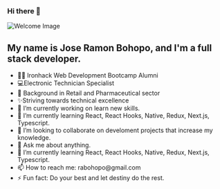 ### Hi there 👋

<img src="https://th.bing.com/th/id/OIP.86hOKldQ6-9wx22VQdqi4gHaEK?w=316&h=180&c=7&r=0&o=5&pid=1.7" alt="Welcome Image" style="max-width: 100%;">
</hr>

<h2>My name is Jose Ramon Bohopo, and I'm a full stack developer.</h2>

<ul>
  <li>👩‍💻 Ironhack Web Development Bootcamp Alumni</li>
  <li>💻Electronic Technician Specialist</li>
  <li>👔 Background in Retail and Pharmaceutical sector</li>
  <li>✨Striving towards technical excellence</li>

</hr>

  <li>🔭 I’m currently working on learn new skills.</li>
  <li>🌱 I’m currently learning React, React Hooks, Native, Redux, Next.js, Typescript.</li>
  <li>👯 I’m looking to collaborate on develoment projects that increase my knowledge.</li>
  <li> 💬 Ask me about anything.</li>
  <li>🌱 I’m currently learning React, React Hooks, Native, Redux, Next.js, Typescript.</li>
  <li> 📫 How to reach me: rabohopo@gmail.com</li>
  <li>⚡ Fun fact: Do your best and let destiny do the rest.</li>
</ul>

<!--
**JoseBohopo/JoseBohopo** is a  _special_ ✨ repository because its `README.md` (this file) appears on your GitHub profile.

Here are some ideas to get you started:

- 
-
- 
- 🤔 I’m looking for help with ...
-
-
- 


🎓 Bachelor in Advertising and Public Relations
🌱 Always learning
⚡ 
💖 Code refactoring and clean code
🌍 I love nature, hiking and cycling
-->
